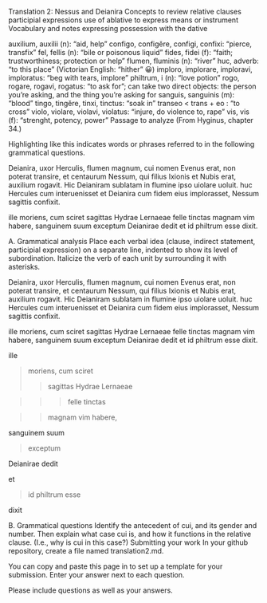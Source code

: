 Translation 2: Nessus and Deianira
Concepts to review
relative clauses
participial expressions
use of ablative to express means or instrument
Vocabulary and notes
expressing possession with the dative

auxilium, auxilii (n): “aid, help”
configo, configĕre, configi, confixi: “pierce, transfix”
fel, fellis (n): “bile or poisonous liquid”
fides, fidei (f): “faith; trustworthiness; protection or help”
flumen, fluminis (n): “river”
huc, adverb: “to this place” (Victorian English: “hither” 😀)
imploro, implorare, imploravi, imploratus: “beg with tears, implore”
philtrum, i (n): “love potion”
rogo, rogare, rogavi, rogatus: “to ask for”; can take two direct objects: the person you’re asking, and the thing you’re asking for
sanguis, sanguinis (m): “blood”
tingo, tingĕre, tinxi, tinctus: “soak in”
transeo < trans + eo : “to cross”
violo, violare, violavi, violatus: “injure, do violence to, rape”
vis, vis (f): “strenght, potency, power”
Passage to analyze
(From Hyginus, chapter 34.)

Highlighting like this indicates words or phrases referred to in the following grammatical questions.

Deianira, uxor Herculis, flumen magnum, cui nomen Evenus erat, non poterat transire, et centaurum Nessum, qui filius Ixionis et Nubis erat, auxilium rogavit. Hic Deianiram sublatam in flumine ipso uiolare uoluit. huc Hercules cum interuenisset et Deianira cum fidem eius implorasset, Nessum sagittis confixit.

ille moriens, cum sciret sagittas Hydrae Lernaeae felle tinctas magnam vim habere, sanguinem suum exceptum Deianirae dedit et id philtrum esse dixit.

A. Grammatical analysis
Place each verbal idea (clause, indirect statement, participial expression) on a separate line, indented to show its level of subordination. Italicize the verb of each unit by surrounding it with asterisks.

Deianira, uxor Herculis, flumen magnum, cui nomen Evenus erat, non poterat transire, et centaurum Nessum, qui filius Ixionis et Nubis erat, auxilium rogavit. Hic Deianiram sublatam in flumine ipso uiolare uoluit. huc Hercules cum interuenisset et Deianira cum fidem eius implorasset, Nessum sagittis confixit.

ille moriens, cum sciret sagittas Hydrae Lernaeae felle tinctas magnam vim habere, sanguinem suum exceptum Deianirae dedit et id philtrum esse dixit.


ille
> moriens,
> cum sciret
> > sagittas Hydrae Lernaeae

> > > felle tinctas

> > magnam vim habere,

sanguinem suum
> exceptum

Deianirae dedit 

et

>id philtrum esse

dixit






B. Grammatical questions
Identify the antecedent of cui, and its gender and number. Then explain what case cui is, and how it functions in the relative clause. (I.e., why is cui in this case?)
Submitting your work
In your github repository, create a file named translation2.md.

You can copy and paste this page in to set up a template for your submission. Enter your answer next to each question.

Please include questions as well as your answers.
